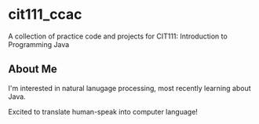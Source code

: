 # cit111_ccac
A collection of practice code and projects for CIT111: Introduction to Programming Java

## About Me
I'm interested in natural lanugage processing, most recently learning about Java.

Excited to translate human-speak into computer language!

